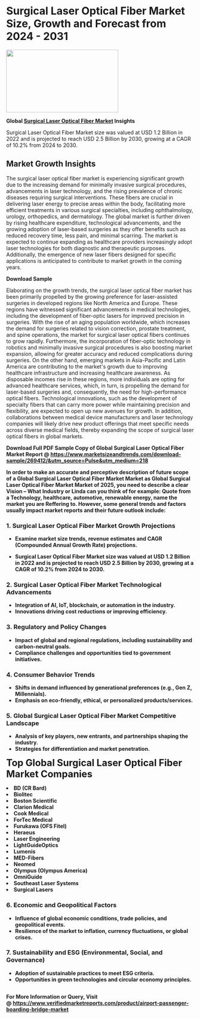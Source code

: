 <H1>Surgical Laser Optical Fiber Market Size, Growth and Forecast from 2024 - 2031</H1><img class="aligncenter size-medium wp-image-584254" src="https://thirdeyenews.in/wp-content/uploads/2024/09/Global-Market-Research-300x168.jpeg" alt="" width="300" height="168" /><p><strong>Global&nbsp;<a href="https://www.marketsizeandtrends.com/download-sample/269412/&amp;utm_source=Pulse&amp;utm_medium=218">Surgical Laser Optical Fiber Market</a> Insights</strong></p><p>Surgical Laser Optical Fiber Market size was valued at USD 1.2 Billion in 2022 and is projected to reach USD 2.5 Billion by 2030, growing at a CAGR of 10.2% from 2024 to 2030.</p><p><h2>Market Growth Insights</h2> <p>The surgical laser optical fiber market is experiencing significant growth due to the increasing demand for minimally invasive surgical procedures, advancements in laser technology, and the rising prevalence of chronic diseases requiring surgical interventions. These fibers are crucial in delivering laser energy to precise areas within the body, facilitating more efficient treatments in various surgical specialties, including ophthalmology, urology, orthopedics, and dermatology. The global market is further driven by rising healthcare expenditure, technological advancements, and the growing adoption of laser-based surgeries as they offer benefits such as reduced recovery time, less pain, and minimal scarring. The market is expected to continue expanding as healthcare providers increasingly adopt laser technologies for both diagnostic and therapeutic purposes. Additionally, the emergence of new laser fibers designed for specific applications is anticipated to contribute to market growth in the coming years. </p> <p><strong>Download Sample</strong></p> <p>Elaborating on the growth trends, the surgical laser optical fiber market has been primarily propelled by the growing preference for laser-assisted surgeries in developed regions like North America and Europe. These regions have witnessed significant advancements in medical technologies, including the development of fiber-optic lasers for improved precision in surgeries. With the rise of an aging population worldwide, which increases the demand for surgeries related to vision correction, prostate treatment, and spine operations, the market for surgical laser optical fibers continues to grow rapidly. Furthermore, the incorporation of fiber-optic technology in robotics and minimally invasive surgical procedures is also boosting market expansion, allowing for greater accuracy and reduced complications during surgeries. On the other hand, emerging markets in Asia-Pacific and Latin America are contributing to the market's growth due to improving healthcare infrastructure and increasing healthcare awareness. As disposable incomes rise in these regions, more individuals are opting for advanced healthcare services, which, in turn, is propelling the demand for laser-based surgeries and, consequently, the need for high-performance optical fibers. Technological innovations, such as the development of specialty fibers that can carry more power while maintaining precision and flexibility, are expected to open up new avenues for growth. In addition, collaborations between medical device manufacturers and laser technology companies will likely drive new product offerings that meet specific needs across diverse medical fields, thereby expanding the scope of surgical laser optical fibers in global markets. </p> <p><strong></p><p><span class=""><strong>Download Full PDF Sample Copy of Global Surgical Laser Optical Fiber Market Report</strong> @ <a href="https://www.marketsizeandtrends.com/download-sample/269412/&amp;utm_source=Pulse&amp;utm_medium=218" target="_blank">https://www.marketsizeandtrends.com/download-sample/269412/&amp;utm_source=Pulse&amp;utm_medium=218</a></span></p><p>In order to make an accurate and perceptive description of future scope of a Global&nbsp;Surgical Laser Optical Fiber Market Market as Global&nbsp;Surgical Laser Optical Fiber Market Market of 2025, you need to describe a clear Vision &ndash; What Industry or Linda can you think of for example: Quote from a Technology, healthcare, automotive, renewable energy, name the market you are Reffering to. However, some general trends and factors usually impact market reports and their future outlook include:</p><h3>1.&nbsp;<strong>Surgical Laser Optical Fiber Market Growth Projections</strong></h3><ul><li>Examine market size trends, revenue estimates and CAGR (Compounded Annual Growth Rate) projections.</li><li><p>Surgical Laser Optical Fiber Market size was valued at USD 1.2 Billion in 2022 and is projected to reach USD 2.5 Billion by 2030, growing at a CAGR of 10.2% from 2024 to 2030.</p></li></ul><h3>2.&nbsp;<strong>Surgical Laser Optical Fiber Market Technological Advancements</strong></h3><ul><li>Integration of AI, IoT, blockchain, or automation in the industry.</li><li>Innovations driving cost reductions or improving efficiency.</li></ul><h3>3.&nbsp;<strong>Regulatory and Policy Changes</strong></h3><ul><li>Impact of global and regional regulations, including sustainability and carbon-neutral goals.</li><li>Compliance challenges and opportunities tied to government initiatives.</li></ul><h3>4.&nbsp;<strong>Consumer Behavior Trends</strong></h3><ul><li>Shifts in demand influenced by generational preferences (e.g., Gen Z, Millennials).</li><li>Emphasis on eco-friendly, ethical, or personalized products/services.</li></ul><h3>5.&nbsp;<strong>Global Surgical Laser Optical Fiber Market Competitive Landscape</strong></h3><ul><li>Analysis of key players, new entrants, and partnerships shaping the industry.</li><li>Strategies for differentiation and market penetration.</li></ul><p data-pm-slice="1 1 []"><span style="color: inherit; font-family: inherit; font-size: 25px;">Top Global Surgical Laser Optical Fiber Market Companies</span></p><div class="" data-test-id=""><p><li>BD (CR Bard)</li><li> Biolitec</li><li> Boston Scientific</li><li> Clarion Medical</li><li> Cook Medical</li><li> ForTec Medical</li><li> Furukawa (OFS Fitel)</li><li> Heraeus</li><li> Laser Engineering</li><li> LightGuideOptics</li><li> Lumenis</li><li> MED-Fibers</li><li> Neomed</li><li> Olympus (Olympus America)</li><li> OmniGuide</li><li> Southeast Laser Systems</li><li> Surgical Lasers</li></p></div><h3>6.&nbsp;<strong>Economic and Geopolitical Factors</strong></h3><ul><li>Influence of global economic conditions, trade policies, and geopolitical events.</li><li>Resilience of the market to inflation, currency fluctuations, or global crises.</li></ul><h3>7.&nbsp;<strong>Sustainability and ESG (Environmental, Social, and Governance)</strong></h3><ul><li>Adoption of sustainable practices to meet ESG criteria.</li><li>Opportunities in green technologies and circular economy principles.</li></ul><h2><strong style="font-size: 14px;">For More Information or Query, Visit @&nbsp;</strong><a style="background-color: #ffffff; font-size: 14px;" href="https://www.marketsizeandtrends.com/report/surgical-laser-optical-fiber-market/" target="_blank">https://www.verifiedmarketreports.com/product/airport-passenger-boarding-bridge-market</a></h2>
